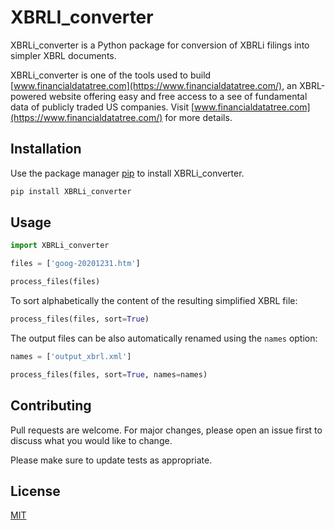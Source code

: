 # XBRLI_converter

XBRLi_converter is a Python package for conversion of XBRLi filings into simpler XBRL documents.

XBRLi_converter is one of the tools used to build [www.financialdatatree.com](https://www.financialdatatree.com/), an XBRL-powered website offering easy and free access to a see of fundamental data of publicly traded US companies.
Visit [www.financialdatatree.com](https://www.financialdatatree.com/) for more details.

## Installation

Use the package manager [pip](https://pip.pypa.io/en/stable/) to install XBRLi_converter.

```bash
pip install XBRLi_converter
```

## Usage

```python
import XBRLi_converter

files = ['goog-20201231.htm']

process_files(files)
```

To sort alphabetically the content of the resulting simplified XBRL file:

```python
process_files(files, sort=True)
```

The output files can be also automatically renamed using the `names` option:

```python
names = ['output_xbrl.xml']

process_files(files, sort=True, names=names)
```

## Contributing
Pull requests are welcome. For major changes, please open an issue first to discuss what you would like to change.

Please make sure to update tests as appropriate.

## License
[MIT](https://choosealicense.com/licenses/mit/)